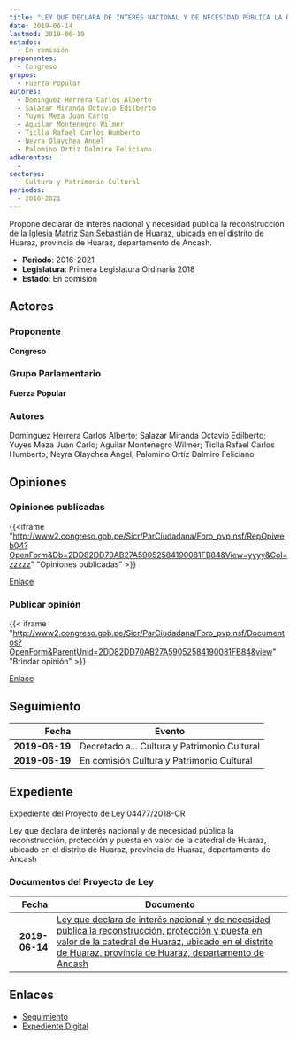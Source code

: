 ```yaml
---
title: "LEY QUE DECLARA DE INTERÉS NACIONAL Y DE NECESIDAD PÚBLICA LA RECONSTRUCCIÓN, PROTECCIÓN Y PUESTA EN VALOR DE LA CATEDRAL DE HUARAZ, UBICADA EN EL DISTRITO DE HUARAZ, PROVINCIA DE HUARAZ, DEPARTAMENTO DE ANCASH"
date: 2019-06-14
lastmod: 2019-06-19
estados: 
  - En comisión
proponentes: 
  - Congreso
grupos: 
  - Fuerza Popular
autores: 
  - Domínguez Herrera Carlos Alberto
  - Salazar Miranda Octavio Edilberto
  - Yuyes Meza Juan Carlo
  - Aguilar Montenegro Wilmer
  - Ticlla Rafael Carlos Humberto
  - Neyra Olaychea Angel
  - Palomino Ortiz Dalmiro Feliciano
adherentes: 
  - 
sectores: 
  - Cultura y Patrimonio Cultural
periodos: 
  - 2016-2021
---
```


Propone declarar de interés nacional y necesidad pública la reconstrucción de la Iglesia Matriz San Sebastián de Huaraz, ubicada en el distrito de Huaraz, provincia de Huaraz, departamento de Ancash.

- **Periodo**: 2016-2021
- **Legislatura**: Primera Legislatura Ordinaria 2018
- **Estado**: En comisión

## Actores

### Proponente

**Congreso**

### Grupo Parlamentario

**Fuerza Popular**

### Autores

Domínguez Herrera Carlos Alberto; Salazar Miranda Octavio Edilberto; Yuyes Meza Juan Carlo; Aguilar Montenegro Wilmer; Ticlla Rafael Carlos Humberto; Neyra Olaychea Angel; Palomino Ortiz Dalmiro Feliciano


## Opiniones

### Opiniones publicadas

{{<iframe "http://www2.congreso.gob.pe/Sicr/ParCiudadana/Foro_pvp.nsf/RepOpiweb04?OpenForm&Db=2DD82DD70AB27A59052584190081FB84&View=yyyy&Col=zzzzz" "Opiniones publicadas" >}}

[Enlace](http://www2.congreso.gob.pe/Sicr/ParCiudadana/Foro_pvp.nsf/RepOpiweb04?OpenForm&Db=2DD82DD70AB27A59052584190081FB84&View=yyyy&Col=zzzzz)
### Publicar opinión

{{< iframe "http://www2.congreso.gob.pe/Sicr/ParCiudadana/Foro_pvp.nsf/Documentos?OpenForm&ParentUnid=2DD82DD70AB27A59052584190081FB84&view" "Brindar opinión" >}}

[Enlace](http://www2.congreso.gob.pe/Sicr/ParCiudadana/Foro_pvp.nsf/Documentos?OpenForm&ParentUnid=2DD82DD70AB27A59052584190081FB84&view)

## Seguimiento

| Fecha | Evento |
|------:|--------|
| **2019-06-19** | Decretado a... Cultura y Patrimonio Cultural|
| **2019-06-19** | En comisión Cultura y Patrimonio Cultural|


## Expediente

Expediente del Proyecto de Ley 04477/2018-CR

Ley que declara de interés nacional y de necesidad pública la reconstrucción, protección y puesta en valor de la catedral de Huaraz, ubicado en el distrito de Huaraz, provincia de Huaraz, departamento de Ancash


### Documentos del Proyecto de Ley

| Fecha | Documento |
|------:|--------|
| **2019-06-14** | [Ley que declara de interés nacional y de necesidad pública la reconstrucción, protección y puesta en valor de la catedral de Huaraz, ubicado en el distrito de Huaraz, provincia de Huaraz, departamento de Ancash](http://www.leyes.congreso.gob.pe/Documentos/2016_2021/Proyectos_de_Ley_y_de_Resoluciones_Legislativas/PL0447720190614..pdf) |

## Enlaces 

- [Seguimiento](http://www2.congreso.gob.pe/Sicr/TraDocEstProc/CLProLey2016.nsf/f7fff46988ca05b1052578e100829cc7/655bc0aeaf49beea0525841900806234?OpenDocument)
- [Expediente Digital](http://www2.congreso.gob.pe/Sicr/TraDocEstProc/CLProLey2016.nsf/f7fff46988ca05b1052578e100829cc7/655bc0aeaf49beea0525841900806234?OpenDocument&Click=05257FB7005EB655.eb71d0cf91d8294e05256cdf006b5706/$Body/0.1C6C)
